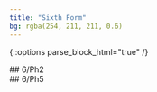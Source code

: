 ```yaml
---
title: "Sixth Form"
bg: rgba(254, 211, 211, 0.6)
---
```

{::options parse_block_html="true" /}
<div class="row">
<div class="one-half column">
## 6/Ph2
</div>
<div class="one-half column">
## 6/Ph5
</div>
</div>
